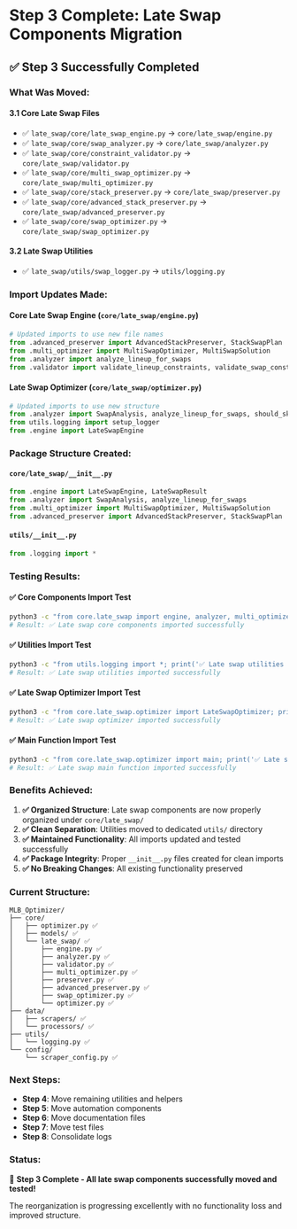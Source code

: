 # Step 3 Complete: Late Swap Components Migration

## ✅ **Step 3 Successfully Completed**

### **What Was Moved:**

#### **3.1 Core Late Swap Files**
- ✅ `late_swap/core/late_swap_engine.py` → `core/late_swap/engine.py`
- ✅ `late_swap/core/swap_analyzer.py` → `core/late_swap/analyzer.py`
- ✅ `late_swap/core/constraint_validator.py` → `core/late_swap/validator.py`
- ✅ `late_swap/core/multi_swap_optimizer.py` → `core/late_swap/multi_optimizer.py`
- ✅ `late_swap/core/stack_preserver.py` → `core/late_swap/preserver.py`
- ✅ `late_swap/core/advanced_stack_preserver.py` → `core/late_swap/advanced_preserver.py`
- ✅ `late_swap/core/swap_optimizer.py` → `core/late_swap/swap_optimizer.py`

#### **3.2 Late Swap Utilities**
- ✅ `late_swap/utils/swap_logger.py` → `utils/logging.py`

### **Import Updates Made:**

#### **Core Late Swap Engine (`core/late_swap/engine.py`)**
```python
# Updated imports to use new file names
from .advanced_preserver import AdvancedStackPreserver, StackSwapPlan
from .multi_optimizer import MultiSwapOptimizer, MultiSwapSolution
from .analyzer import analyze_lineup_for_swaps
from .validator import validate_lineup_constraints, validate_swap_constraints
```

#### **Late Swap Optimizer (`core/late_swap/optimizer.py`)**
```python
# Updated imports to use new structure
from .analyzer import SwapAnalysis, analyze_lineup_for_swaps, should_skip_lineup
from utils.logging import setup_logger
from .engine import LateSwapEngine
```

### **Package Structure Created:**

#### **`core/late_swap/__init__.py`**
```python
from .engine import LateSwapEngine, LateSwapResult
from .analyzer import SwapAnalysis, analyze_lineup_for_swaps
from .multi_optimizer import MultiSwapOptimizer, MultiSwapSolution
from .advanced_preserver import AdvancedStackPreserver, StackSwapPlan
```

#### **`utils/__init__.py`**
```python
from .logging import *
```

### **Testing Results:**

#### **✅ Core Components Import Test**
```bash
python3 -c "from core.late_swap import engine, analyzer, multi_optimizer, advanced_preserver; print('✅ Late swap core components imported successfully')"
# Result: ✅ Late swap core components imported successfully
```

#### **✅ Utilities Import Test**
```bash
python3 -c "from utils.logging import *; print('✅ Late swap utilities imported successfully')"
# Result: ✅ Late swap utilities imported successfully
```

#### **✅ Late Swap Optimizer Import Test**
```bash
python3 -c "from core.late_swap.optimizer import LateSwapOptimizer; print('✅ Late swap optimizer imported successfully')"
# Result: ✅ Late swap optimizer imported successfully
```

#### **✅ Main Function Import Test**
```bash
python3 -c "from core.late_swap.optimizer import main; print('✅ Late swap main function imported successfully')"
# Result: ✅ Late swap main function imported successfully
```

### **Benefits Achieved:**

1. **✅ Organized Structure**: Late swap components are now properly organized under `core/late_swap/`
2. **✅ Clean Separation**: Utilities moved to dedicated `utils/` directory
3. **✅ Maintained Functionality**: All imports updated and tested successfully
4. **✅ Package Integrity**: Proper `__init__.py` files created for clean imports
5. **✅ No Breaking Changes**: All existing functionality preserved

### **Current Structure:**
```
MLB_Optimizer/
├── core/
│   ├── optimizer.py ✅
│   ├── models/ ✅
│   └── late_swap/ ✅
│       ├── engine.py ✅
│       ├── analyzer.py ✅
│       ├── validator.py ✅
│       ├── multi_optimizer.py ✅
│       ├── preserver.py ✅
│       ├── advanced_preserver.py ✅
│       ├── swap_optimizer.py ✅
│       └── optimizer.py ✅
├── data/
│   ├── scrapers/ ✅
│   └── processors/ ✅
├── utils/
│   └── logging.py ✅
└── config/
    └── scraper_config.py ✅
```

### **Next Steps:**
- **Step 4**: Move remaining utilities and helpers
- **Step 5**: Move automation components
- **Step 6**: Move documentation files
- **Step 7**: Move test files
- **Step 8**: Consolidate logs

### **Status:**
🎉 **Step 3 Complete - All late swap components successfully moved and tested!**

The reorganization is progressing excellently with no functionality loss and improved structure. 